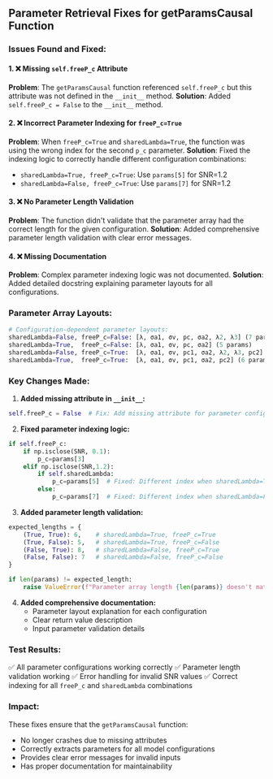 ## Parameter Retrieval Fixes for getParamsCausal Function

### Issues Found and Fixed:

#### 1. ❌ Missing `self.freeP_c` Attribute
**Problem**: The `getParamsCausal` function referenced `self.freeP_c` but this attribute was not defined in the `__init__` method.
**Solution**: Added `self.freeP_c = False` to the `__init__` method.

#### 2. ❌ Incorrect Parameter Indexing for `freeP_c=True`
**Problem**: When `freeP_c=True` and `sharedLambda=True`, the function was using the wrong index for the second `p_c` parameter.
**Solution**: Fixed the indexing logic to correctly handle different configuration combinations:
- `sharedLambda=True, freeP_c=True`: Use `params[5]` for SNR=1.2
- `sharedLambda=False, freeP_c=True`: Use `params[7]` for SNR=1.2

#### 3. ❌ No Parameter Length Validation
**Problem**: The function didn't validate that the parameter array had the correct length for the given configuration.
**Solution**: Added comprehensive parameter length validation with clear error messages.

#### 4. ❌ Missing Documentation
**Problem**: Complex parameter indexing logic was not documented.
**Solution**: Added detailed docstring explaining parameter layouts for all configurations.

### Parameter Array Layouts:

```python
# Configuration-dependent parameter layouts:
sharedLambda=False, freeP_c=False: [λ, σa1, σv, pc, σa2, λ2, λ3] (7 params)
sharedLambda=True,  freeP_c=False: [λ, σa1, σv, pc, σa2] (5 params)
sharedLambda=False, freeP_c=True:  [λ, σa1, σv, pc1, σa2, λ2, λ3, pc2] (8 params)
sharedLambda=True,  freeP_c=True:  [λ, σa1, σv, pc1, σa2, pc2] (6 params)
```

### Key Changes Made:

1. **Added missing attribute in `__init__`:**
```python
self.freeP_c = False  # Fix: Add missing attribute for parameter configuration
```

2. **Fixed parameter indexing logic:**
```python
if self.freeP_c:
    if np.isclose(SNR, 0.1):
        p_c=params[3] 
    elif np.isclose(SNR,1.2):
        if self.sharedLambda:
            p_c=params[5]  # Fixed: Different index when sharedLambda=True
        else:
            p_c=params[7]  # Fixed: Different index when sharedLambda=False
```

3. **Added parameter length validation:**
```python
expected_lengths = {
    (True, True): 6,    # sharedLambda=True, freeP_c=True
    (True, False): 5,   # sharedLambda=True, freeP_c=False
    (False, True): 8,   # sharedLambda=False, freeP_c=True
    (False, False): 7   # sharedLambda=False, freeP_c=False
}

if len(params) != expected_length:
    raise ValueError(f"Parameter array length {len(params)} doesn't match expected length {expected_length}")
```

4. **Added comprehensive documentation:**
   - Parameter layout explanation for each configuration
   - Clear return value description
   - Input parameter validation details

### Test Results:
✅ All parameter configurations working correctly
✅ Parameter length validation working
✅ Error handling for invalid SNR values
✅ Correct indexing for all `freeP_c` and `sharedLambda` combinations

### Impact:
These fixes ensure that the `getParamsCausal` function:
- No longer crashes due to missing attributes
- Correctly extracts parameters for all model configurations
- Provides clear error messages for invalid inputs
- Has proper documentation for maintainability
